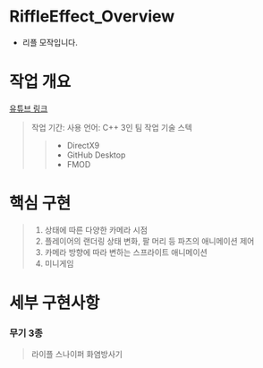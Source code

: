 # RiffleEffect_Overview
- 리플 모작입니다.

# 작업 개요
[유튜브 링크](https://youtu.be/jHPdbjX7jho?si=CZ7oG2c0FYhPH8Cy)
> 작업 기간:
> 사용 언어: C++
> 3인 팀 작업
> 기술 스텍
>>- DirectX9
>>- GitHub Desktop
>>- FMOD

# 핵심 구현
> 1. 상태에 따른 다양한 카메라 시점
> 2. 플레이어의 랜더링 상태 변화, 팔 머리 등 파츠의 애니메이션 제어
> 3. 카메라 방향에 따라 변하는 스프라이트 애니메이션
> 4. 미니게임

# 세부 구현사항
### 무기 3종
>라이플
>스나이퍼
>화염방사기

